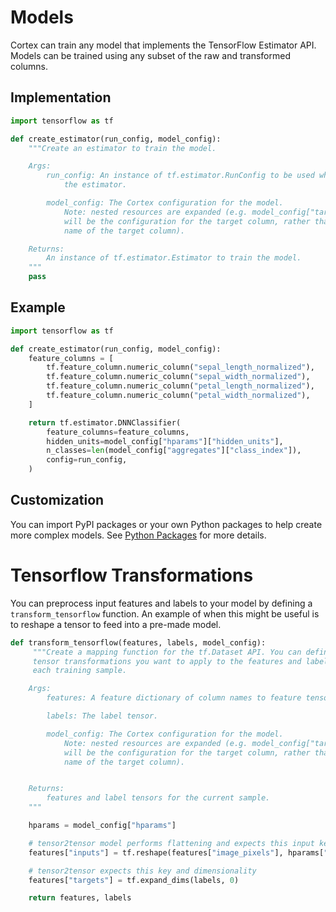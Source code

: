 # Models

Cortex can train any model that implements the TensorFlow Estimator API. Models can be trained using any subset of the raw and transformed columns.

## Implementation

```python
import tensorflow as tf

def create_estimator(run_config, model_config):
    """Create an estimator to train the model.

    Args:
        run_config: An instance of tf.estimator.RunConfig to be used when creating
            the estimator.

        model_config: The Cortex configuration for the model.
            Note: nested resources are expanded (e.g. model_config["target_column"])
            will be the configuration for the target column, rather than the
            name of the target column).

    Returns:
        An instance of tf.estimator.Estimator to train the model.
    """
    pass
```

## Example

```python
import tensorflow as tf

def create_estimator(run_config, model_config):
    feature_columns = [
        tf.feature_column.numeric_column("sepal_length_normalized"),
        tf.feature_column.numeric_column("sepal_width_normalized"),
        tf.feature_column.numeric_column("petal_length_normalized"),
        tf.feature_column.numeric_column("petal_width_normalized"),
    ]

    return tf.estimator.DNNClassifier(
        feature_columns=feature_columns,
        hidden_units=model_config["hparams"]["hidden_units"],
        n_classes=len(model_config["aggregates"]["class_index"]),
        config=run_config,
    )
```

## Customization

You can import PyPI packages or your own Python packages to help create more complex models. See [Python Packages](../advanced/python-packages.md) for more details.


# Tensorflow Transformations
You can preprocess input features and labels to your model by defining a `transform_tensorflow` function. An example of when this might be useful is to reshape a tensor to feed into a pre-made model.

```python
def transform_tensorflow(features, labels, model_config):
     """Create a mapping function for the tf.Dataset API. You can define
     tensor transformations you want to apply to the features and labels of
     each training sample.

    Args:
        features: A feature dictionary of column names to feature tensors.

        labels: The label tensor.

        model_config: The Cortex configuration for the model.
            Note: nested resources are expanded (e.g. model_config["target_column"])
            will be the configuration for the target column, rather than the
            name of the target column).


    Returns:
        features and label tensors for the current sample.
    """

    hparams = model_config["hparams"]

    # tensor2tensor model performs flattening and expects this input key,
    features["inputs"] = tf.reshape(features["image_pixels"], hparams["input_shape"])

    # tensor2tensor expects this key and dimensionality
    features["targets"] = tf.expand_dims(labels, 0)

    return features, labels
```
